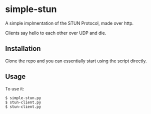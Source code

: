 simple-stun
===========

A simple implmentation of the STUN Protocol, made over http. 

Clients say hello to each other over UDP and die.


Installation
------------

Clone the repo and you can essentially start using the script directly. 

Usage
-----

To use it:

    $ simple-stun.py
    $ stun-client.py
    $ stun-client.py

